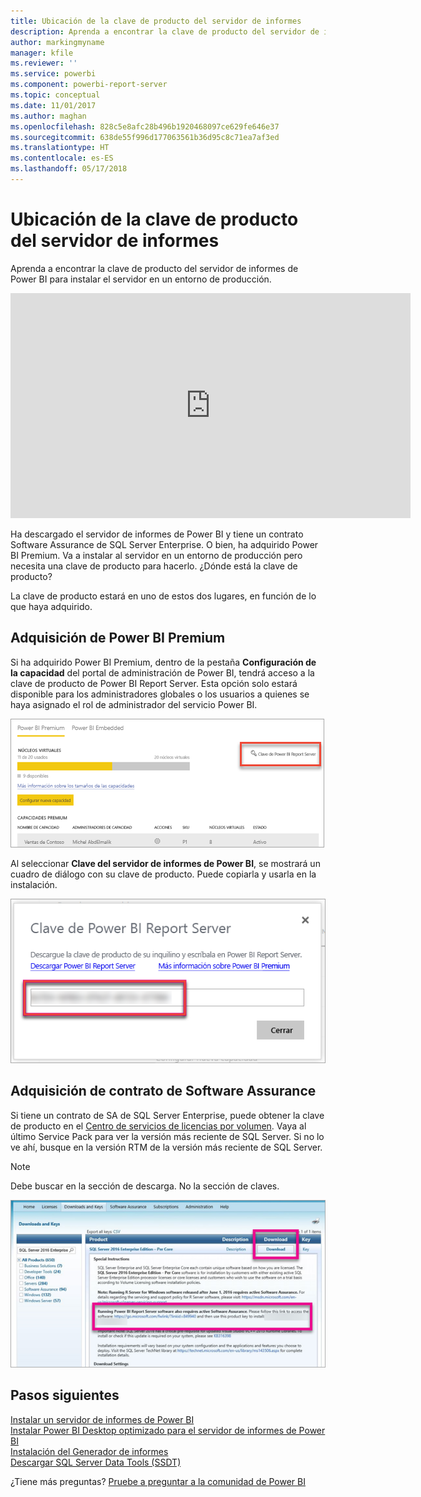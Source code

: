 ```yaml
---
title: Ubicación de la clave de producto del servidor de informes
description: Aprenda a encontrar la clave de producto del servidor de informes de Power BI para instalar el servidor en un entorno de producción.
author: markingmyname
manager: kfile
ms.reviewer: ''
ms.service: powerbi
ms.component: powerbi-report-server
ms.topic: conceptual
ms.date: 11/01/2017
ms.author: maghan
ms.openlocfilehash: 828c5e8afc28b496b1920468097ce629fe646e37
ms.sourcegitcommit: 638de55f996d177063561b36d95c8c71ea7af3ed
ms.translationtype: HT
ms.contentlocale: es-ES
ms.lasthandoff: 05/17/2018
---
```

# <a name="how-to-find-your-report-server-product-key"></a>Ubicación de la clave de producto del servidor de informes
Aprenda a encontrar la clave de producto del servidor de informes de Power BI para instalar el servidor en un entorno de producción.

<iframe width="640" height="360" src="https://www.youtube.com/embed/6CQnf-NGtpU?rel=0&amp;showinfo=0" frameborder="0" allowfullscreen></iframe>

Ha descargado el servidor de informes de Power BI y tiene un contrato Software Assurance de SQL Server Enterprise. O bien, ha adquirido Power BI Premium. Va a instalar al servidor en un entorno de producción pero necesita una clave de producto para hacerlo. ¿Dónde está la clave de producto? 

La clave de producto estará en uno de estos dos lugares, en función de lo que haya adquirido.

## <a name="purchased-power-bi-premium"></a>Adquisición de Power BI Premium
Si ha adquirido Power BI Premium, dentro de la pestaña **Configuración de la capacidad** del portal de administración de Power BI, tendrá acceso a la clave de producto de Power BI Report Server. Esta opción solo estará disponible para los administradores globales o los usuarios a quienes se haya asignado el rol de administrador del servicio Power BI.

![Clave de Power BI Report Server en Configuración de Premium](media/find-product-key/pbirs-product-key.png)

Al seleccionar **Clave del servidor de informes de Power BI**, se mostrará un cuadro de diálogo con su clave de producto. Puede copiarla y usarla en la instalación.

![Clave de producto del servidor de informes de Power BI](media/find-product-key/pbirs-product-key-dialog.png)

## <a name="purchased-software-assurance-agreeemnt"></a>Adquisición de contrato de Software Assurance
Si tiene un contrato de SA de SQL Server Enterprise, puede obtener la clave de producto en el [Centro de servicios de licencias por volumen](https://www.microsoft.com/Licensing/servicecenter/). Vaya al último Service Pack para ver la versión más reciente de SQL Server. Si no lo ve ahí, busque en la versión RTM de la versión más reciente de SQL Server.

> [!NOTE]
> Debe buscar en la sección de descarga. No la sección de claves.
> 
> 

![](media/find-product-key/vlsc-download.png "Centro de servicios de licencias por volumen")

## <a name="next-steps"></a>Pasos siguientes
[Instalar un servidor de informes de Power BI](install-report-server.md)  
[Instalar Power BI Desktop optimizado para el servidor de informes de Power BI](install-powerbi-desktop.md)  
[Instalación del Generador de informes](https://docs.microsoft.com/sql/reporting-services/install-windows/install-report-builder)  
[Descargar SQL Server Data Tools (SSDT)](http://go.microsoft.com/fwlink/?LinkID=616714)

¿Tiene más preguntas? [Pruebe a preguntar a la comunidad de Power BI](https://community.powerbi.com/)

